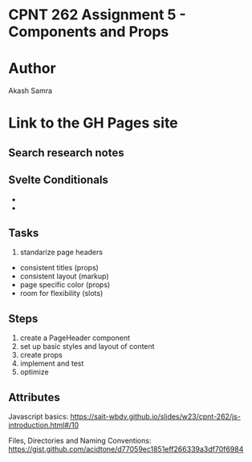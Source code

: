 # CPNT 262 Assignment 5 - Components and Props

# Author
Akash Samra

# Link to the GH Pages site


## Search research notes


## Svelte Conditionals 
 -
 -

 
## Tasks
1. standarize page headers 
 - consistent titles (props)
 - consistent layout (markup)
 - page specific color (props)
 - room for flexibility (slots)

## Steps
1. create a PageHeader component 
2. set up basic styles and layout of content
3. create props
4. implement and test
5. optimize

## Attributes
Javascript basics:
https://sait-wbdv.github.io/slides/w23/cpnt-262/js-introduction.html#/10

Files, Directories and Naming Conventions:
https://gist.github.com/acidtone/d77059ec1851eff266339a3df70f6984
 
